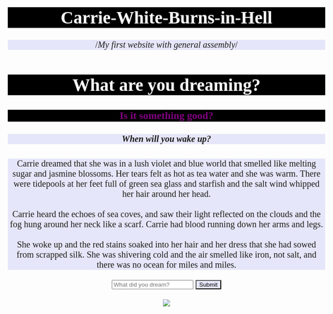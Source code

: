 # Carrie-White-Burns-in-Hell
/*My first website with general assembly*/
<!DOCTYPE html>
<head>
<title> Carrie's dream</title>
<style>
body{
  text-align:center;
  font-family:garamond;
  background: url("http://pixel.nymag.com/imgs/fashion/daily/2013/10/17/17-carrie-prom.w750.h560.2x.jpg");
 font-size: 20; 
}
input[type ="submit"]{
  background: lavender;
}
p { background: lavender;
}
h1 {color: white;
background: black;

}
h3 {color:purple;
background:black;

}
h5 {
background: lavender
}

</style>
</head>
<body>
<h1> What are you dreaming? </h1>
<h3> Is it something good? </h3>
<h5> When will you wake up? </h5>
<p> Carrie dreamed that she was in a lush violet and blue world that smelled like melting sugar and jasmine blossoms. Her tears felt as hot as tea water and she was warm. There were tidepools at her feet full of green sea glass and starfish and the salt wind whipped her hair around her head.
<br>
<br>
Carrie heard the echoes of sea coves, and saw their light reflected on the clouds and the fog hung around her neck like a scarf. Carrie had blood running down her arms and legs.
<br>
<br>
She woke up and the red stains soaked into her hair and her dress that she had sowed from scrapped silk. She was shivering cold and the air smelled like iron, not salt, and there was no ocean for miles and miles.
</p>
<input type="email" placeholder="What did you dream?">
<input type="submit">
<br>
<br>
<img src="http://rs931.pbsrc.com/albums/ad156/mykissesrcndy/Animated/l_d4d13e30a8b4112a83fc2c43acbd51a6.gif~c200">
</body>

